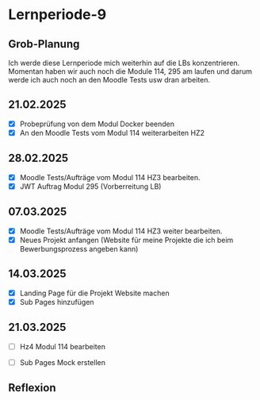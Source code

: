 # Lernperiode-9

## Grob-Planung

Ich werde diese Lernperiode mich weiterhin auf die LBs konzentrieren. Momentan haben wir auch noch die Module 114, 295 am laufen und darum werde ich auch noch an den Moodle Tests usw dran arbeiten.

## 21.02.2025

- [x] Probeprüfung von dem Modul Docker beenden
- [x] An den Moodle Tests vom Modul 114 weiterarbeiten HZ2

## 28.02.2025

- [x] Moodle Tests/Aufträge vom Modul 114 HZ3 bearbeiten. 
- [x] JWT Auftrag Modul 295 (Vorberreitung LB)

## 07.03.2025

- [x] Moodle Tests/Aufträge vom Modul 114 HZ3 weiter bearbeiten. 
- [x] Neues Projekt anfangen (Website für meine Projekte die ich beim Bewerbungsprozess angeben kann)

## 14.03.2025

- [x] Landing Page für die Projekt Website machen 
- [x] Sub Pages hinzufügen

## 21.03.2025

- [ ] Hz4 Modul 114 bearbeiten
- [ ] Sub Pages Mock erstellen


## Reflexion
